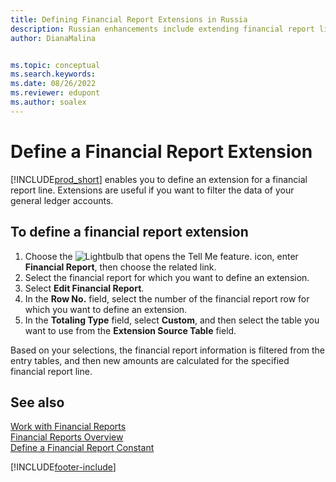 ```yaml
---
title: Defining Financial Report Extensions in Russia
description: Russian enhancements include extending financial report lines.
author: DianaMalina


ms.topic: conceptual
ms.search.keywords:
ms.date: 08/26/2022
ms.reviewer: edupont
ms.author: soalex
---
```


# Define a Financial Report Extension

[!INCLUDE[prod_short](../../includes/prod_short.md)] enables you to define an extension for a financial report line. Extensions are useful if you want to filter the data of your general ledger accounts.

## To define a financial report extension

1. Choose the ![Lightbulb that opens the Tell Me feature.](../../media/ui-search/search_small.png "Tell me what you want to do") icon, enter **Financial Report**, then choose the related link.
2. Select the financial report for which you want to define an extension.
3. Select **Edit Financial Report**.
4. In the **Row No.** field, select the number of the financial report row for which you want to define an extension.
5. In the **Totaling Type** field, select **Custom**, and then select the table you want to use from the **Extension Source Table** field.

Based on your selections, the financial report information is filtered from the entry tables, and then new amounts are calculated for the specified financial report line.

## See also

[Work with Financial Reports](How-to-Work-with-Account-Schedules.md)  
[Financial Reports Overview](account-schedules-overview.md)  
[Define a Financial Report Constant](How-to-Define-an-Account-Schedule-Constant.md)  

[!INCLUDE[footer-include](../../includes/footer-banner.md)]
